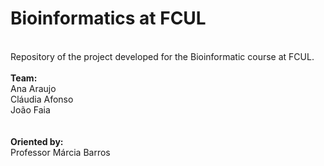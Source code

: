 # Bioinformatics at FCUL
\
Repository of the project developed for the Bioinformatic course at FCUL.
\
\
**Team:**
\
Ana Araujo\
Cláudia Afonso\
João Faia\
\
\
**Oriented by:**
\
Professor Márcia Barros
